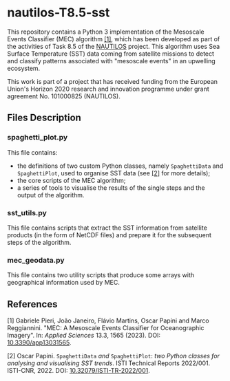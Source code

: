 # nautilos-T8.5-sst

This repository contains a Python 3 implementation of the Mesoscale Events Classifier (MEC) algorithm [\[1\]](#applsci-mec), which has been developed as part of the activities of Task 8.5 of the [NAUTILOS](https://www.nautilos-h2020.eu) project. This algorithm uses Sea Surface Temperature (SST) data coming from satellite missions to detect and classify patterns associated with "mesoscale events" in an upwelling ecosystem.

This work is part of a project that has received funding from the European Union's Horizon 2020 research and innovation programme under grant agreement No. 101000825 (NAUTILOS).

## Files Description

### spaghetti_plot.py

This file contains:

- the definitions of two custom Python classes, namely `SpaghettiData` and `SpaghettiPlot`, used to organise SST data (see [\[2\]](#spaghetticlasses) for more details);
- the core scripts of the MEC algorithm;
- a series of tools to visualise the results of the single steps and the output of the algorithm.

### sst_utils.py

This file contains scripts that extract the SST information from satellite products (in the form of NetCDF files) and prepare it for the subsequent steps of the algorithm.

### mec_geodata.py

This file contains two utility scripts that produce some arrays with geographical information used by MEC.

## References

<a id="applsci-mec">\[1\]</a> Gabriele Pieri, João Janeiro, Flávio Martins, Oscar Papini and Marco Reggiannini. "MEC: A Mesoscale Events Classifier for Oceanographic Imagery". In: _Applied Sciences_ 13.3, 1565 (2023). DOI: [10.3390/app13031565](https://doi.org/10.3390/app13031565).

<a id="spaghetticlasses">\[2\]</a> Oscar Papini. `SpaghettiData` _and_ `SpaghettiPlot`: _two Python classes for analysing and visualising SST trends_. ISTI Technical Reports 2022/001. ISTI-CNR, 2022. DOI: [10.32079/ISTI-TR-2022/001](https://doi.org/10.32079/ISTI-TR-2022/001).
